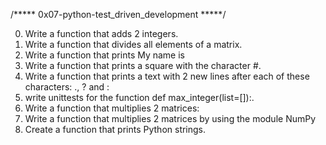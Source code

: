 /***** 0x07-python-test_driven_development *****/

0. Write a function that adds 2 integers.
1. Write a function that divides all elements of a matrix.
2. Write a function that prints My name is <first name> <last name>
3. Write a function that prints a square with the character #.
4. Write a function that prints a text with 2 new lines after each of these characters: ., ? and :
5.  write unittests for the function def max_integer(list=[]):.
100. Write a function that multiplies 2 matrices:
101. Write a function that multiplies 2 matrices by using the module NumPy
102. Create a function that prints Python strings.
